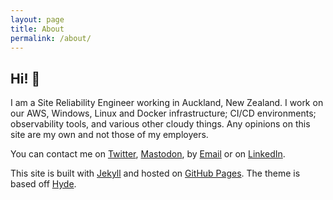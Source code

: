 ```yaml
---
layout: page
title: About
permalink: /about/
---
```


## Hi! 👋 

I am a Site Reliability Engineer working in Auckland, New Zealand. I work on our AWS, Windows, Linux and Docker infrastructure; CI/CD environments; observability tools, and various other cloudy things. Any opinions on this site are my own and not those of my employers.

You can contact me on [Twitter](https://twitter.com/tomhenderson), [Mastodon](https://mastodon.nz/@tomhenderson), by [Email](mailto:tomhenderson@mac.com) or on [LinkedIn](http://nz.linkedin.com/in/tomhendersonnz).

This site is built with [Jekyll](http://jekyllrb.com) and hosted on [GitHub Pages](https://pages.github.com). The theme is based off [Hyde](https://github.com/poole/hyde).

